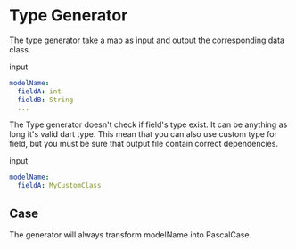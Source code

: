 # Type Generator

The type generator take a map as input and output the corresponding data class.

input
```yaml
modelName:
  fieldA: int
  fieldB: String
  ...
```

The Type generator doesn't check if field's type exist. It can be anything as long it's valid dart type. This mean that you can also use custom type for field, but you must be sure that  output file contain correct dependencies.

input
```yaml
modelName:
  fieldA: MyCustomClass
```

## Case
The generator will always transform modelName into PascalCase.